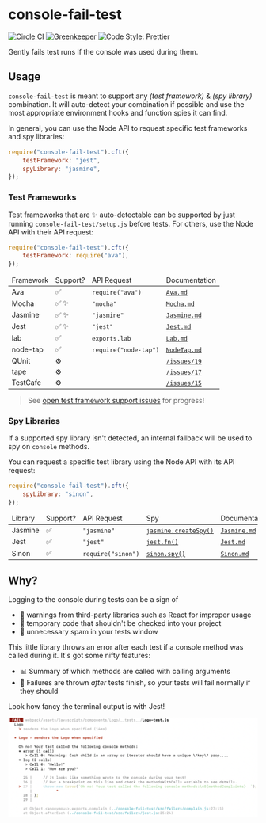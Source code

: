 # console-fail-test

[![Circle CI](https://circleci.com/gh/Codecademy/console-fail-test.svg?style=svg)](https://circleci.com/gh/Codecademy/console-fail-test)
[![Greenkeeper](https://badges.greenkeeper.io/Codecademy/console-fail-test.svg)](https://greenkeeper.io/)
![Code Style: Prettier](https://img.shields.io/badge/code_style-prettier-14cc21.svg)

Gently fails test runs if the console was used during them.

## Usage

`console-fail-test` is meant to support any _(test framework)_ & _(spy library)_ combination.
It will auto-detect your combination if possible and use the most appropriate environment hooks and function spies it can find.

In general, you can use the Node API to request specific test frameworks and spy libraries:

```js
require("console-fail-test").cft({
    testFramework: "jest",
    spyLibrary: "jasmine",
});
```

### Test Frameworks

Test frameworks that are ✨ auto-detectable can be supported by just running `console-fail-test/setup.js` before tests.
For others, use the Node API with their API request:

```js
require("console-fail-test").cft({
    testFramework: require("ava"),
});
```

<table>
  <thead>
    <tr>
      <td>Framework</td>
      <td>Support?</td>
      <td>API Request</td>
      <td>Documentation</td>
    </tr>
  </thead>
  <tbody>
    <tr>
      <td>Ava</td>
      <td>
        <span aria-label="supported" role="img">✅️</span>
      </td>
      <td>
        <code>require("ava")</code>
      </td>
      <td>
        <a href="./docs/Ava.md">
          <code>Ava.md</code>
        </a>
      </td>
    </tr>
    <tr>
      <td>Mocha</td>
      <td>
        <span aria-label="supported" role="img">✅️</span>
        <span aria-label="auto detectable" role="img">✨</span>
      </td>
      <td>
        <code>"mocha"</code>
      </td>
      <td>
        <a href="./docs/Mocha.md">
          <code>Mocha.md</code>
        </a>
      </td>
    </tr>
    <tr>
      <td>Jasmine</td>
      <td>
        <span aria-label="supported" role="img">✅️</span>
        <span aria-label="auto detectable" role="img">✨</span>
      </td>
      <td>
        <code>"jasmine"</code>
      </td>
      <td>
        <a href="./docs/Jasmine.md">
          <code>Jasmine.md</code>
        </a>
      </td>
    </tr>
    <tr>
      <td>Jest</td>
      <td>
        <span aria-label="supported" role="img">✅️</span>
        <span aria-label="auto detectable" role="img">✨</span>
      </td>
      <td>
        <code>"jest"</code>
      </td>
      <td>
        <a href="./docs/Jest.md">
          <code>Jest.md</code>
        </a>
      </td>
    </tr>
    <tr>
      <td>lab</td>
      <td>
        <span aria-label="supported" role="img">✅</span>
      </td>
      <td>
        <code>exports.lab</code>
      </td>
      <td>
        <a href="./docs/Lab.md">
          <code>Lab.md</code>
        </a>
      </td>
    </tr>
    <tr>
      <td>node-tap</td>
      <td>
        <span aria-label="supported" role="img">✅️</span>
      </td>
      <td>
        <code>require("node-tap")</code>
      </td>
      <td>
        <a href="./docs/NodeTap.md">
          <code>NodeTap.md</code>
        </a>
      </td>
    </tr>
    <tr>
      <td>QUnit</td>
      <td>
        <span aria-label="not yet supported" role="img">⚙️</span>
      </td>
      <td />
      <td>
        <a href="https://github.com/RyzacInc/console-fail-test/issues/19">
          <code>/issues/19</code>
        </a>
      </td>
    </tr>
    <tr>
      <td>tape</td>
      <td>
        <span aria-label="not yet supported" role="img">⚙️</span>
      </td>
      <td />
      <td>
        <a href="https://github.com/RyzacInc/console-fail-test/issues/17">
          <code>/issues/17</code>
        </a>
      </td>
    </tr>
    <tr>
      <td>TestCafe</td>
      <td>
        <span aria-label="not yet supported" role="img">⚙️</span>
      </td>
      <td />
      <td>
        <a href="https://github.com/RyzacInc/console-fail-test/issues/15">
          <code>/issues/15</code>
        </a>
      </td>
    </tr>
  </tbody>
</table>

> See [open test framework support issues](https://github.com/RyzacInc/console-fail-test/issues?q=is%3Aissue+is%3Aopen+label%3A%22test+framework+support%22) for progress!

### Spy Libraries

If a supported spy library isn't detected, an internal fallback will be used to spy on `console` methods.

You can request a specific test library using the Node API with its API request:

```js
require("console-fail-test").cft({
    spyLibrary: "sinon",
});
```

<table>
  <thead>
    <tr>
      <td>Library</td>
      <td>Support?</td>
      <td>API Request</td>
      <td>Spy</td>
      <td>Documentation</td>
    </tr>
  </thead>
  <tbody>
    <tr>
      <td>Jasmine</td>
      <td>
        <span aria-label="supported" role="img">✅️</span>
      </td>
      <td>
        <code>"jasmine"</code>
      </td>
      <td>
        <a href="https://jasmine.github.io/2.0/introduction.html#section-Spies">
          <code>jasmine.createSpy()</code>
        </a>
      </td>
      <td>
        <a href="./docs/Jasmine.md">
          <code>Jasmine.md</code>
        </a>
      </td>
    </tr>
    <tr>
      <td>Jest</td>
      <td>
        <span aria-label="supported" role="img">✅️</span>
      </td>
      <td>
        <code>"jest"</code>
      </td>
      <td>
        <a href="https://jestjs.io/docs/en/mock-functions.html">
          <code>jest.fn()</code>
        </a>
      </td>
      <td>
        <a href="./docs/Jest.md">
          <code>Jest.md</code>
        </a>
      </td>
    </tr>
    <tr>
      <td>Sinon</td>
      <td>
        <span aria-label="supported" role="img">✅️</span>
      </td>
      <td>
        <code>require("sinon")</code>
      </td>
      <td>
        <a href="https://sinonjs.org/releases/latest/spies">
          <code>sinon.spy()</code>
        </a>
      </td>
      <td>
        <a href="./docs/Sinon.md">
          <code>Sinon.md</code>
        </a>
      </td>
    </tr>
  </tbody>
</table>

## Why?

Logging to the console during tests can be a sign of

-   🚫 warnings from third-party libraries such as React for improper usage
-   🤕 temporary code that shouldn't be checked into your project
-   📢 unnecessary spam in your tests window

This little library throws an error after each test if a console method was called during it.
It's got some nifty features:

-   📊 Summary of which methods are called with calling arguments
-   🛫 Failures are thrown _after_ tests finish, so your tests will fail normally if they should

Look how fancy the terminal output is with Jest!

![Terminal output showing details on each console call failing a test](./images/sample.png)
